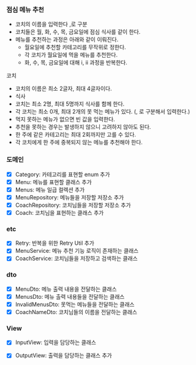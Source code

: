 ### 점심 메뉴 추천

- 코치의 이름을 입력한다 ,로 구분
- 코치들은 월, 화, 수, 목, 금요일에 점심 식사를 같이 한다.
- 메뉴를 추천하는 과정은 아래와 같이 이뤄진다.
    - 월요일에 추천할 카테고리를 무작위로 정한다.
    - 각 코치가 월요일에 먹을 메뉴를 추천한다.
    - 화, 수, 목, 금요일에 대해 i, ii 과정을 반복한다.

코치

- 코치의 이름은 최소 2글자, 최대 4글자이다.
- 식사
- 코치는 최소 2명, 최대 5명까지 식사를 함께 한다.
- 각 코치는 최소 0개, 최대 2개의 못 먹는 메뉴가 있다. (, 로 구분해서 입력한다.)
- 먹지 못하는 메뉴가 없으면 빈 값을 입력한다.
- 추천을 못하는 경우는 발생하지 않으니 고려하지 않아도 된다.
- 한 주에 같은 카테고리는 최대 2회까지만 고를 수 있다.
- 각 코치에게 한 주에 중복되지 않는 메뉴를 추천해야 한다.

### 도메인

- [x] Category: 카테고리를 표현할 enum 추가
- [x] Menu: 메뉴를 표현할 클래스 추가
- [x] Menus: 메뉴 일급 컬렉션 추가
- [x] MenuRepository: 메뉴들을 저장할 저장소 추가
- [x] CoachRepository: 코치님들을 저장할 저장소 추가
- [x] Coach: 코치님을 표현하는 클래스 추가

### etc

- [x] Retry: 반복을 위한 Retry Util 추가
- [x] MenuService: 메뉴 추천 기능 로직이 존재하는 클래스
- [x] CoachService: 코치님들을 저장하고 검색하는 클래스

### dto

- [x] MenuDto: 메뉴 출력 내용을 전달하는 클래스
- [x] MenusDto: 메뉴 출력 내용들을 전달하는 클래스
- [x] InvalidMenusDto: 못먹는 메뉴들을 전달하는 클래스
- [x] CoachNameDto: 코치님들의 이름을 전달하는 클래스

### View

- [x] InputView: 입력을 담당하는 클래스
- [x] OutputView: 출력을 담당하는 클래스 추가


